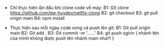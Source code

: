 - Chỉ thực hiện lần đầu khi clone code về máy:
B1: Git clone https://github.com/lee-huydev/netflix-clone
B2: git checkout <branch name>
B3: git pull origin main
B4: npm install


- Thực hiện sau mỗi ngày code xong và push lên git:
B1: Git pull origin main
B2: Git add .
B3: Git commit -m '......'
B4: git push ogirin <branch name> ( nhánh tên của mình không được push lên nhánh main nha!!! )
